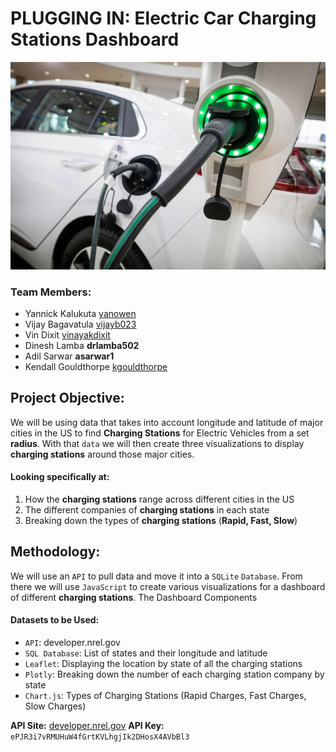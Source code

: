 # PLUGGING IN: Electric Car Charging Stations Dashboard
![](images/Electric-Car-Charger.jpg)
### Team Members: 
* Yannick Kalukuta	[yanowen](https://github.com/Yanrice)
* Vijay Bagavatula	[vijayb023](https://github.com/Vijayb023)
* Vin Dixit	                 [vinayakdixit](https://github.com/vinayakdixit)
* Dinesh Lamba          **drlamba502**
* Adil Sarwar             **asarwar1**
* Kendall Gouldthorpe  [kgouldthorpe](https://github.com/kgouldthorpe)

## Project Objective: 
We will be using data that takes into account longitude and latitude of major cities in the US to find **Charging Stations** for Electric Vehicles from a set **radius**. With that `data` we will then create three visualizations to display **charging stations** around those major cities.  
#### Looking specifically at:
1. How the **charging stations** range across different cities in the US
2. The different companies of **charging stations** in each state
3. Breaking down the types of **charging stations** (**Rapid, Fast, Slow**)
	
## Methodology:
We will use an `API` to pull data and move it into a `SQLite` `Database`. From there we will use `JavaScript` to create various visualizations for a dashboard of different **charging stations**.
The Dashboard Components 
#### Datasets to be Used: 
* `API`: developer.nrel.gov
* `SQL Database`: List of states and their longitude and latitude
* `Leaflet`: Displaying the location by state of all the charging stations
* `Plotly`: Breaking down the number of each charging station company by state
* `Chart.js`: Types of Charging Stations (Rapid Charges, Fast Charges, Slow Charges)


**API Site:** [developer.nrel.gov](https://developer.nrel.gov/docs/transportation/alt-fuel-stations-v1/all/#json-output-format)
**API Key:**  `ePJR3i7vRMUHuW4fGrtKVLhgjIk2DHosX4AVbBl3`






